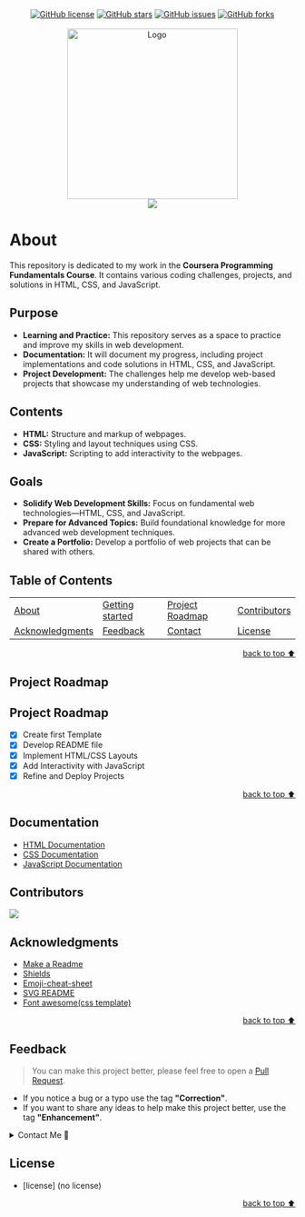 <!-- Intro-->

<!-- Shields Section--> <!-- Optional -->

<!-- 
* Insert project shields and badges through this link https://shields.io/
* 
*
-->

<div align="center">
    <a href="https://github.com/AsadFattani/coursera-project/blob/main/LICENSE.txt"><img alt="GitHub license" src="https://img.shields.io/github/license/AsadFattani/coursera-project?color=ff69b4&style=for-the-badge"></a>
    <a href="https://github.com/AsadFattani/coursera-project/stargazers"><img alt="GitHub stars" src="https://img.shields.io/github/stars/AsadFattani/coursera-project?color=yellow&label=Project%20Stars&style=for-the-badge"></a>
    <a href="https://github.com/AsadFattani/coursera-project/issues"><img alt="GitHub issues" src="https://img.shields.io/github/issues/AsadFattani/coursera-project?color=brightgreen&label=issues&style=for-the-badge"></a>
    <a href="https://github.com/AsadFattani/coursera-project/network"><img alt="GitHub forks" src="https://img.shields.io/github/forks/AsadFattani/coursera-project?color=9cf&label=forks&style=for-the-badge"></a>
</div>
<br>

<!-- Logo Section  --> 

<!--
* Inserting logo a san image
-->
<div align="center" id="top">
    <a href="AsadFattani" target="_blank">
        <img src="https://avatars.githubusercontent.com/u/123973804?s=96&v=4"
        alt="Logo" height="300" width="auto">
    </a>
</div>

<!-- Project title 
* use a dynamic typing-SvG here https://readme-typing-svg.demolab.com/demo/
*
*  Instead you can type your project name after a # header
-->

<div align="center">
<img src="https://readme-typing-svg.demolab.com?font=Fira+Code&size=22&duration=4000&pause=5000&color=FF0000&background=FFFFFF00&center=true&vCenter=true&multiline=true&width=435&lines=COURSERA+PROJECT">
</div>

# About

This repository is dedicated to my work in the **Coursera Programming Fundamentals Course**. It contains various coding challenges, projects, and solutions in HTML, CSS, and JavaScript.

## Purpose
- **Learning and Practice:** This repository serves as a space to practice and improve my skills in web development.
- **Documentation:** It will document my progress, including project implementations and code solutions in HTML, CSS, and JavaScript.
- **Project Development:** The challenges help me develop web-based projects that showcase my understanding of web technologies.

## Contents
- **HTML:** Structure and markup of webpages.
- **CSS:** Styling and layout techniques using CSS.
- **JavaScript:** Scripting to add interactivity to the webpages.

## Goals
- **Solidify Web Development Skills:** Focus on fundamental web technologies—HTML, CSS, and JavaScript.
- **Prepare for Advanced Topics:** Build foundational knowledge for more advanced web development techniques.
- **Create a Portfolio:** Develop a portfolio of web projects that can be shared with others.


<!--## How to use this project-->
<!-- 
* to be added
* 
* once completed
-->

<!--## D<!--emo-->
<!--
* to be added
-->

## Table of Contents
<!-- 
* This helps keeping README readable and more professional.
-->

<dev align="center">
<table align="center">
        <tr>
            <td><a href="#about">About</a></td>        
            <td><a href="#how-to-use-this-project">Getting started</td>
            <!-- <td><a href="#demo">Demo</a></td> -->
            <td><a href="#project-roadmap--">Project Roadmap</a></td>
            <!-- <td><a href="#documentation">Documentation</a></td> -->
            <td><a href="#contributors">Contributors</a></td>
        </tr>
        <tr>
            <td><a href="#acknowledgments">Acknowledgments</a></td>
            <td><a href="#feedback">Feedback</a></td>
            <td><a href="#contact">Contact</a></td>
            <td><a href="#license">License</a></td>
        </tr>
</table>
</dev>

<!-- back to top button. -->
<p align="right"><a href="#top">back to top ⬆️</a></p>

## Project Roadmap 
<!-- 
* Add this section in case the project has different phases
* 
* Under production or will be updated.
-->
## Project Roadmap
- [x] Create first Template 
- [x] Develop README file
- [x] Implement HTML/CSS Layouts
- [x] Add Interactivity with JavaScript
- [x] Refine and Deploy Projects

<p align="right"><a href="#top">back to top ⬆️</a></p>

## Documentation
<!-- 
* You may add any documentation or Wikis here
* 
* 
-->
- [HTML Documentation](https://developer.mozilla.org/en-US/docs/Web/HTML)
- [CSS Documentation](https://developer.mozilla.org/en-US/docs/Web/CSS)
- [JavaScript Documentation](https://developer.mozilla.org/en-US/docs/Web/JavaScript)


## Contributors
<!-- 
* Without contribution we wouldn't have open source. 
* 
-->
<a href="https://github.com/AsadFattani/coursera-project/graphs/contributors">
  <img src="https://contrib.rocks/image?repo=AsadFattani/coursera-project" />
</a>

## Acknowledgments<!-- Optional -->
<!-- 
* Credit where it's do 
* 
* Feel free to share your inspiration sources, Stackoverflow questions, github repos, tools etc.
-->

- [Make a Readme](https://www.makeareadme.com/)
- [Shields](https://shields.io/)
- [Emoji-cheat-sheet](https://github.com/ikatyang/emoji-cheat-sheet/blob/master/README.md#flags)
- [SVG README](https://readme-typing-svg.demolab.com/demo/)
- [Font awesome(css template)](https://cdnjs.cloudflare.com/ajax/libs/font-awesome/6.0.0-beta3/css/all.min.css)
<!-- - [Choose an open source license](https://choosealicense.com/) -->
<!-- TBD -->

<!-- - Use this html element to create a back to top button. -->
<p align="right"><a href="#top">back to top ⬆️</a></p>

## Feedback<!-- Required -->
<!-- 
* contacts information like email and social media accounts
.
-->

> You can make this project better, please  feel free to open a [Pull Request](https://github.com/AsadFattani/coursera-project/pulls).
- If you notice a bug or a typo use the tag **"Correction"**.
- If you want to share any ideas to help make this project better, use the tag **"Enhancement"**.

<details>
    <summary>Contact Me 📨</summary>

## Contact
<!-- 
* add your email and contact info here
-->

Reach me via email: [asad.imran.fattani@gmail.com](mailto:asad.imran.fattani@gmail.com)
</details>

## License
<!-- 
* Here you can add project license for copyrights and distribution 
* 
* check this website for an easy reference https://choosealicense.com/)
-->
- [license] (no license)

<!-- - Use this html element to create a back to top button. -->
<p align="right"><a href="#top">back to top ⬆️</a></p>












